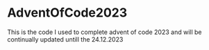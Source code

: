 # AdventOfCode2023
This is the code I used to complete advent of code 2023 and will be continually updated untill the 24.12.2023
